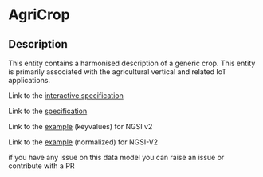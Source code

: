 # AgriCrop

## Description 

This entity contains a harmonised description of a generic crop. This entity
is primarily associated with the agricultural vertical and related IoT
applications.


Link to the [interactive specification](https://swagger.lab.fiware.org/?url=https://smart-data-models.github.io/dataModel.Agrifood/AgriCrop/swagger.yaml)

Link to the [specification](https://smart-data-models.github.io/dataModel.Agrifood/AgriCrop/doc/spec.md)

Link to the [example](https://smart-data-models.github.io/dataModel.Agrifood/AgriCrop/examples/example.json) (keyvalues) for NGSI v2

Link to the [example](https://smart-data-models.github.io/dataModel.Agrifood/AgriCrop/examples/example-normalized.json) (normalized) for NGSI-V2


 if you have any issue on this data model you can raise an issue or contribute with a PR